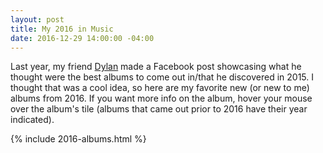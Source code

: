 ```yaml
---
layout: post
title: My 2016 in Music
date: 2016-12-29 14:00:00 -04:00
---
```


Last year, my friend [Dylan](http://www.dylanhellings.xyz/) made a Facebook
post showcasing what he thought were the best albums to come out in/that he
discovered in 2015. I thought that was a cool idea, so here are my favorite new
(or new to me) albums from 2016. If you want more info on the album, hover your
mouse over the album's tile (albums that came out prior to 2016 have their year
 indicated).

{% include 2016-albums.html %}
